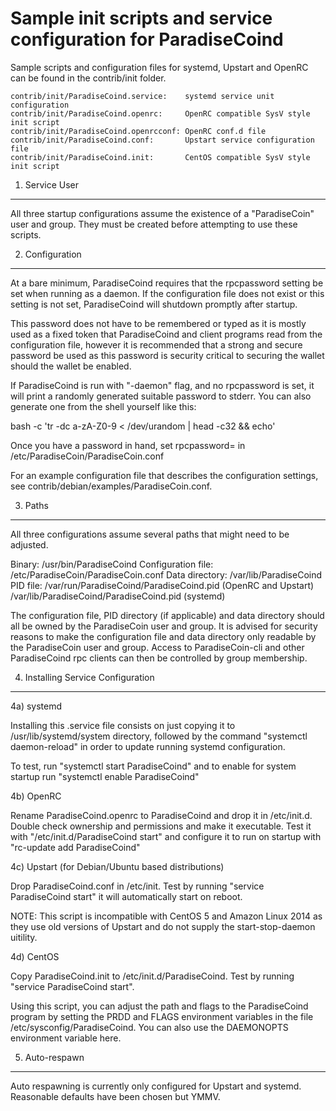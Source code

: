 Sample init scripts and service configuration for ParadiseCoind
==========================================================

Sample scripts and configuration files for systemd, Upstart and OpenRC
can be found in the contrib/init folder.

    contrib/init/ParadiseCoind.service:    systemd service unit configuration
    contrib/init/ParadiseCoind.openrc:     OpenRC compatible SysV style init script
    contrib/init/ParadiseCoind.openrcconf: OpenRC conf.d file
    contrib/init/ParadiseCoind.conf:       Upstart service configuration file
    contrib/init/ParadiseCoind.init:       CentOS compatible SysV style init script

1. Service User
---------------------------------

All three startup configurations assume the existence of a "ParadiseCoin" user
and group.  They must be created before attempting to use these scripts.

2. Configuration
---------------------------------

At a bare minimum, ParadiseCoind requires that the rpcpassword setting be set
when running as a daemon.  If the configuration file does not exist or this
setting is not set, ParadiseCoind will shutdown promptly after startup.

This password does not have to be remembered or typed as it is mostly used
as a fixed token that ParadiseCoind and client programs read from the configuration
file, however it is recommended that a strong and secure password be used
as this password is security critical to securing the wallet should the
wallet be enabled.

If ParadiseCoind is run with "-daemon" flag, and no rpcpassword is set, it will
print a randomly generated suitable password to stderr.  You can also
generate one from the shell yourself like this:

bash -c 'tr -dc a-zA-Z0-9 < /dev/urandom | head -c32 && echo'

Once you have a password in hand, set rpcpassword= in /etc/ParadiseCoin/ParadiseCoin.conf

For an example configuration file that describes the configuration settings,
see contrib/debian/examples/ParadiseCoin.conf.

3. Paths
---------------------------------

All three configurations assume several paths that might need to be adjusted.

Binary:              /usr/bin/ParadiseCoind
Configuration file:  /etc/ParadiseCoin/ParadiseCoin.conf
Data directory:      /var/lib/ParadiseCoind
PID file:            /var/run/ParadiseCoind/ParadiseCoind.pid (OpenRC and Upstart)
                     /var/lib/ParadiseCoind/ParadiseCoind.pid (systemd)

The configuration file, PID directory (if applicable) and data directory
should all be owned by the ParadiseCoin user and group.  It is advised for security
reasons to make the configuration file and data directory only readable by the
ParadiseCoin user and group.  Access to ParadiseCoin-cli and other ParadiseCoind rpc clients
can then be controlled by group membership.

4. Installing Service Configuration
-----------------------------------

4a) systemd

Installing this .service file consists on just copying it to
/usr/lib/systemd/system directory, followed by the command
"systemctl daemon-reload" in order to update running systemd configuration.

To test, run "systemctl start ParadiseCoind" and to enable for system startup run
"systemctl enable ParadiseCoind"

4b) OpenRC

Rename ParadiseCoind.openrc to ParadiseCoind and drop it in /etc/init.d.  Double
check ownership and permissions and make it executable.  Test it with
"/etc/init.d/ParadiseCoind start" and configure it to run on startup with
"rc-update add ParadiseCoind"

4c) Upstart (for Debian/Ubuntu based distributions)

Drop ParadiseCoind.conf in /etc/init.  Test by running "service ParadiseCoind start"
it will automatically start on reboot.

NOTE: This script is incompatible with CentOS 5 and Amazon Linux 2014 as they
use old versions of Upstart and do not supply the start-stop-daemon uitility.

4d) CentOS

Copy ParadiseCoind.init to /etc/init.d/ParadiseCoind. Test by running "service ParadiseCoind start".

Using this script, you can adjust the path and flags to the ParadiseCoind program by
setting the PRDD and FLAGS environment variables in the file
/etc/sysconfig/ParadiseCoind. You can also use the DAEMONOPTS environment variable here.

5. Auto-respawn
-----------------------------------

Auto respawning is currently only configured for Upstart and systemd.
Reasonable defaults have been chosen but YMMV.
